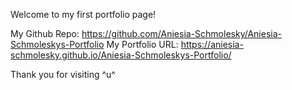 Welcome to my first portfolio page!

My Github Repo: https://github.com/Aniesia-Schmolesky/Aniesia-Schmoleskys-Portfolio
My Portfolio URL: https://aniesia-schmolesky.github.io/Aniesia-Schmoleskys-Portfolio/

Thank you for visiting ^u^ 
